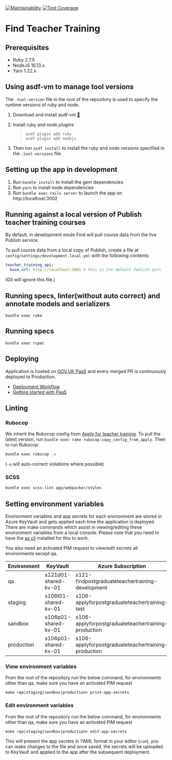 [![Maintainability](https://api.codeclimate.com/v1/badges/f97679a5f6ddaa3f8981/maintainability)](https://codeclimate.com/github/DFE-Digital/find-teacher-training/maintainability)
[![Test Coverage](https://api.codeclimate.com/v1/badges/f97679a5f6ddaa3f8981/test_coverage)](https://codeclimate.com/github/DFE-Digital/find-teacher-training/test_coverage)

# Find Teacher Training

## Prerequisites

- Ruby 2.7.5
- NodeJS 16.13.x
- Yarn 1.22.x

## Using asdf-vm to manage tool versions

The `.tool-version` file in the root of the repository is used to specify the runtime versions of ruby and node.
1. Download and install asdf-vm [🔗](https://asdf-vm.com/#/core-manage-asdf)
2. Install ruby and node plugins

    >```
    > asdf plugin add ruby
    > asdf plugin add nodejs
    >```

3. Then run `asdf install` to install the ruby and node versions specified in the `.tool-versions` file.

## Setting up the app in development

1. Run `bundle install` to install the gem dependencies
2. Run `yarn` to install node dependencies
3. Run `bundle exec rails server` to launch the app on http://localhost:3002

## Running against a local version of Publish teacher training courses

By default, in development mode Find will pull course data from the live
Publish service.

To pull course data from a local copy of Publish, create a file at
`config/settings/development.local.yml` with the following contents:

```yaml
teacher_training_api:
  base_url: http://localhost:3001 # this is the default Publish port
```

(Git will ignore this file.)

## Running specs, linter(without auto correct) and annotate models and serializers

```
bundle exec rake
```

## Running specs

```
bundle exec rspec
```

## Deploying

Application is hosted on [GOV.UK PaaS](https://www.cloud.service.gov.uk) and every merged PR is continuously deployed to Production.
- [Deployment Workflow](/docs/deployment.md)
- [Getting started with PaaS](/docs/paas.md)

## Linting

### Rubocop

We inherit the Rubocop config from [Apply for teacher training](https://github.com/DFE-Digital/apply-for-teacher-training).
To pull the latest version, run `bundle exec rake rubocop:copy_config_from_apply`. Then to run Rubocop:

```bash
bundle exec rubocop -a
```

(`-a` will auto-correct violations where possible)

### SCSS

```bash
bundle exec scss-lint app/webpacker/styles
```

## Setting environment variables

Environment variables and app secrets for each environment are stored in Azure KeyVault and gets applied each time the application is deployed. There are make commands which assist in viewing/editing these environment variables from a local console.
Please note that you need to have the [az cli](https://docs.microsoft.com/en-us/cli/azure/install-azure-cli) installed for this to work.

You also need an activated PIM request to view/edit secrets all environments except qa.

Environment | KeyVault             | Azure Subscription
----------- | -------------------- | ------ |
qa          | s121d01-shared-kv-01 | s121-findpostgraduateteachertraining-development
staging     | s106t01-shared-kv-01 | s106-applyforpostgraduateteachertraining-test
sandbox     | s106p01-shared-kv-01 | s106-applyforpostgraduateteachertraining-production
production  | s106p01-shared-kv-01 | s106-applyforpostgraduateteachertraining-production

### View environment variables

From the root of the repository run the below command, for environments other than qa, make sure you have an activated PIM request
```
make <qa|staging|sandbox|production> print-app-secrets
```

### Edit environment variables
From the root of the repository run the below command, for environments other than qa, make sure you have an activated PIM request
```
make <qa|staging|sandbox|production> edit-app-secrets
```
This will present the app secrets in YAML format in your editor (`vim`), you can make changes to the file and once saved, the secrets will be uploaded to KeyVault and applied to the app after the subsequent deployment.
